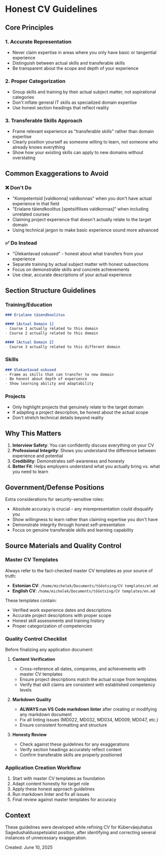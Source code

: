 # Honest CV Guidelines

## Core Principles

### 1. Accurate Representation

- Never claim expertise in areas where you only have basic or tangential experience
- Distinguish between actual skills and transferable skills
- Be transparent about the scope and depth of your experience

### 2. Proper Categorization

- Group skills and training by their actual subject matter, not aspirational categories
- Don't inflate general IT skills as specialized domain expertise
- Use honest section headings that reflect reality

### 3. Transferable Skills Approach

- Frame relevant experience as "transferable skills" rather than domain expertise
- Clearly position yourself as someone willing to learn, not someone who already knows everything
- Show how your existing skills can apply to new domains without overstating

## Common Exaggerations to Avoid

### ❌ Don't Do

- "Kompetentsid [valdkonna] valdkonnas" when you don't have actual experience in that field
- "Erialane täiendkoolitus [spetsiifilises valdkonnas]" when including unrelated courses
- Claiming project experience that doesn't actually relate to the target domain
- Using technical jargon to make basic experience sound more advanced

### ✅ Do Instead

- "Ülekantavad oskused" - honest about what transfers from your experience
- Separate training by actual subject matter with honest subsections
- Focus on demonstrable skills and concrete achievements
- Use clear, accurate descriptions of your actual experience

## Section Structure Guidelines

### Training/Education

```markdown
### Erialane täiendkoolitus

#### [Actual Domain 1]
- Course 1 actually related to this domain
- Course 2 actually related to this domain

#### [Actual Domain 2] 
- Course 3 actually related to this different domain
```

### Skills

```markdown
### Ülekantavad oskused
- Frame as skills that can transfer to new domain
- Be honest about depth of experience
- Show learning ability and adaptability
```

### Projects

- Only highlight projects that genuinely relate to the target domain
- If adapting a project description, be honest about the actual scope
- Don't stretch technical details beyond reality

## Why This Matters

1. **Interview Safety**: You can confidently discuss everything on your CV
2. **Professional Integrity**: Shows you understand the difference between experience and potential
3. **Credibility**: Demonstrates self-awareness and honesty
4. **Better Fit**: Helps employers understand what you actually bring vs. what you need to learn

## Government/Defense Positions

Extra considerations for security-sensitive roles:

- Absolute accuracy is crucial - any misrepresentation could disqualify you
- Show willingness to learn rather than claiming expertise you don't have
- Demonstrate integrity through honest self-presentation
- Focus on genuine transferable skills and learning capability

## Source Materials and Quality Control

### Master CV Templates

Always refer to the fact-checked master CV templates as your source of truth:

- **Estonian CV**: `/home/michelek/Documents/tööotsing/CV templates/et.md`
- **English CV**: `/home/michelek/Documents/tööotsing/CV templates/en.md`

These templates contain:

- Verified work experience dates and descriptions
- Accurate project descriptions with proper scope
- Honest skill assessments and training history
- Proper categorization of competencies

### Quality Control Checklist

Before finalizing any application document:

1. **Content Verification**

   - Cross-reference all dates, companies, and achievements with master CV templates
   - Ensure project descriptions match the actual scope from templates
   - Verify that skill claims are consistent with established competency levels

2. **Markdown Quality**

   - **ALWAYS run VS Code markdown linter** after creating or modifying any markdown document
   - Fix all linting issues (MD022, MD032, MD034, MD009, MD047, etc.)
   - Ensure consistent formatting and structure

3. **Honesty Review**

   - Check against these guidelines for any exaggerations
   - Verify section headings accurately reflect content
   - Confirm transferable skills are properly positioned

### Application Creation Workflow

1. Start with master CV templates as foundation
2. Adapt content honestly for target role
3. Apply these honest approach guidelines
4. Run markdown linter and fix all issues
5. Final review against master templates for accuracy

## Context

These guidelines were developed while refining CV for Küberväejuhatus Sagedushaldusspetsialist position, after identifying and correcting several instances of unnecessary exaggeration.

Created: June 10, 2025